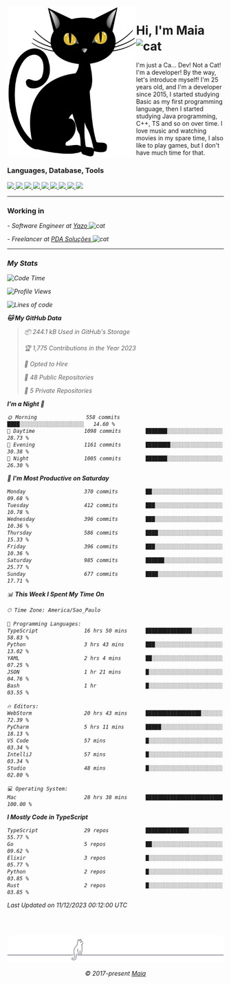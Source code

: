 <img align="left" src="https://raw.githubusercontent.com/gabrielmaialva33/gabrielmaialva33/master/assets/cat_0.png" alt="Stats" width="300px">

<h1 align="left">Hi, I'm Maia 
<img src="https://emojis.slackmojis.com/emojis/images/1643509834/36299/black-cat.gif?1643509834" width="50" height="60" align="center"  alt="cat"/>
</h1>

I'm just a Ca... Dev! Not a Cat! I'm a developer! By the way, let's introduce myself!
I'm 25 years old, and I'm a developer since 2015, I started studying Basic as my first programming
language, then I started studying Java programming, C++, TS and so on over time.
I love music and watching movies in my spare time, I also like to play games, but I don't have much time for that.

<h3 align="left">Languages, Database, Tools</h3>
<p>
  <a href="https://www.typescriptlang.org">
    <img src="https://skillicons.dev/icons?i=ts" />
  </a>
  <a href="https://go.dev">
    <img src="https://skillicons.dev/icons?i=go" />
  </a>
  <a href="https://www.python.org">
    <img src="https://skillicons.dev/icons?i=python" />
  </a>
  <a href="https://gradle.org">
    <img src="https://skillicons.dev/icons?i=gradle" />
  </a>
  <a href="https://redis.io">
    <img src="https://skillicons.dev/icons?i=redis" />
  </a>
  <a href="https://www.mongodb.com">
    <img src="https://skillicons.dev/icons?i=mongodb" />
  </a>
  <a href="https://nodejs.org">
    <img src="https://skillicons.dev/icons?i=nodejs" />
  </a>
  <a href="https://www.javascript.com">
    <img src="https://skillicons.dev/icons?i=js" />
  </a>
  <a href="https://www.docker.com">
    <img src="https://skillicons.dev/icons?i=docker" />
  </a>
</p>

<hr/>

<h3>Working in</h3>

<p><em> - Software Engineer at <a href="[https://pdasolucoes.com.br](https://yazo.com.br/)">Yazo
</a><img src="https://media.giphy.com/media/WUlplcMpOCEmTGBtBW/giphy.gif" width="30" alt="cat"> 
</em></p>
<p><em> - Freelancer at <a href="[https://pdasolucoes.com.br](https://pdasolucoes.com.br/)">PDA Soluções
</a><img src="https://media.giphy.com/media/WUlplcMpOCEmTGBtBW/giphy.gif" width="30" alt="cat"> 

<hr/>

### My Stats

<!--START_SECTION:waka-->
![Code Time](http://img.shields.io/badge/Code%20Time-3%2C569%20hrs%2054%20mins-blue)

![Profile Views](http://img.shields.io/badge/Profile%20Views-7-blue)

![Lines of code](https://img.shields.io/badge/From%20Hello%20World%20I%27ve%20Written-920.1%20thousand%20lines%20of%20code-blue)

**🐱 My GitHub Data** 

> 📦 244.1 kB Used in GitHub's Storage 
 > 
> 🏆 1,775 Contributions in the Year 2023
 > 
> 💼 Opted to Hire
 > 
> 📜 48 Public Repositories 
 > 
> 🔑 5 Private Repositories 
 > 
**I'm a Night 🦉** 

```text
🌞 Morning                558 commits         ████░░░░░░░░░░░░░░░░░░░░░   14.60 % 
🌆 Daytime                1098 commits        ███████░░░░░░░░░░░░░░░░░░   28.73 % 
🌃 Evening                1161 commits        ████████░░░░░░░░░░░░░░░░░   30.38 % 
🌙 Night                  1005 commits        ███████░░░░░░░░░░░░░░░░░░   26.30 % 
```
📅 **I'm Most Productive on Saturday** 

```text
Monday                   370 commits         ██░░░░░░░░░░░░░░░░░░░░░░░   09.68 % 
Tuesday                  412 commits         ███░░░░░░░░░░░░░░░░░░░░░░   10.78 % 
Wednesday                396 commits         ███░░░░░░░░░░░░░░░░░░░░░░   10.36 % 
Thursday                 586 commits         ████░░░░░░░░░░░░░░░░░░░░░   15.33 % 
Friday                   396 commits         ███░░░░░░░░░░░░░░░░░░░░░░   10.36 % 
Saturday                 985 commits         ██████░░░░░░░░░░░░░░░░░░░   25.77 % 
Sunday                   677 commits         ████░░░░░░░░░░░░░░░░░░░░░   17.71 % 
```


📊 **This Week I Spent My Time On** 

```text
🕑︎ Time Zone: America/Sao_Paulo

💬 Programming Languages: 
TypeScript               16 hrs 50 mins      ███████████████░░░░░░░░░░   58.83 % 
Python                   3 hrs 43 mins       ███░░░░░░░░░░░░░░░░░░░░░░   13.02 % 
YAML                     2 hrs 4 mins        ██░░░░░░░░░░░░░░░░░░░░░░░   07.25 % 
JSON                     1 hr 21 mins        █░░░░░░░░░░░░░░░░░░░░░░░░   04.76 % 
Bash                     1 hr                █░░░░░░░░░░░░░░░░░░░░░░░░   03.55 % 

🔥 Editors: 
WebStorm                 20 hrs 43 mins      ██████████████████░░░░░░░   72.39 % 
PyCharm                  5 hrs 11 mins       █████░░░░░░░░░░░░░░░░░░░░   18.13 % 
VS Code                  57 mins             █░░░░░░░░░░░░░░░░░░░░░░░░   03.34 % 
IntelliJ                 57 mins             █░░░░░░░░░░░░░░░░░░░░░░░░   03.34 % 
Studio                   48 mins             █░░░░░░░░░░░░░░░░░░░░░░░░   02.80 % 

💻 Operating System: 
Mac                      28 hrs 38 mins      █████████████████████████   100.00 % 
```

**I Mostly Code in TypeScript** 

```text
TypeScript               29 repos            ██████████████░░░░░░░░░░░   55.77 % 
Go                       5 repos             ██░░░░░░░░░░░░░░░░░░░░░░░   09.62 % 
Elixir                   3 repos             █░░░░░░░░░░░░░░░░░░░░░░░░   05.77 % 
Python                   2 repos             █░░░░░░░░░░░░░░░░░░░░░░░░   03.85 % 
Rust                     2 repos             █░░░░░░░░░░░░░░░░░░░░░░░░   03.85 % 
```




 Last Updated on 11/12/2023 00:12:00 UTC
<!--END_SECTION:waka-->


<br/>
<br/>

<p align="center"><img src="https://raw.githubusercontent.com/gabrielmaialva33/gabrielmaialva33/master/assets/gray0_ctp_on_line.svg?sanitize=true" /></p>
<p align="center">&copy; 2017-present <a href="https://github.com/gabrielmaialva33/" target="_blank">Maia</a>